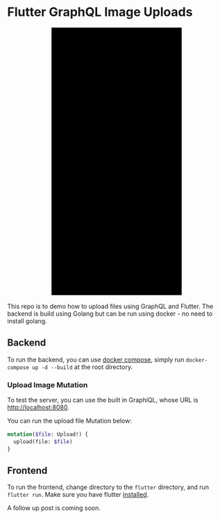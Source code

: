 # Flutter GraphQL Image Uploads

<p align="center">
    <img src="demo.gif">
</p>

This repo is to demo how to upload files using GraphQL and Flutter. The backend is build using Golang but can be run using docker - no need to install golang.

## Backend

To run the backend, you can use [docker compose](https://docs.docker.com/compose/), simply run `docker-compose up -d --build` at the root directory.

### Upload Image Mutation

To test the server, you can use the built in GraphiQL, whose URL is [http://localhost:8080](http://localhost:8080).

You can run the upload file Mutation below:

```graphql
mutation($file: Upload!) {
  upload(file: $file)
}
```

## Frontend

To run the frontend, change directory to the `flutter` directory, and run `flutter run`. Make sure you have flutter [installed](https://flutter.dev/docs/get-started/install).

A follow up post is coming soon.
